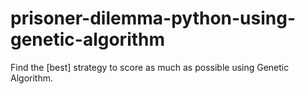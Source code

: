 # prisoner-dilemma-python-using-genetic-algorithm
Find the [best] strategy to score as much as possible using Genetic Algorithm.
